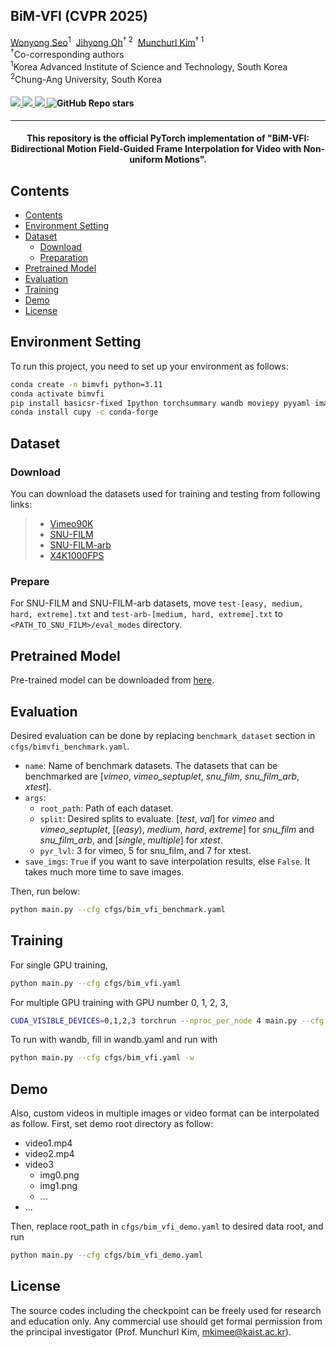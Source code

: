 <div align="left">
<h2>BiM-VFI (CVPR 2025)</h2>

<div>    
    <a href='https://sites.google.com/view/geunhyukyouk/' target='_blank'>Wonyong Seo</a><sup>1</sup>&nbsp;
    <a href='https://sites.google.com/view/ozbro/' target='_blank'>Jihyong Oh</a><sup>† 2</sup>&nbsp;
    <a href='https://www.viclab.kaist.ac.kr/' target='_blank'>Munchurl Kim</a><sup>† 1</sup>
</div>
<div>
    <sup>†</sup>Co-corresponding authors</span>
</div>
<div>
    <sup>1</sup>Korea Advanced Institute of Science and Technology, South Korea
</div>
<div>
    <sup>2</sup>Chung-Ang University, South Korea
</div>

<div>
    <h4 align="left">
        <a href="https://kaist-viclab.github.io/BiM-VFI_site/" target='_blank'>
        <img src="https://img.shields.io/badge/🐳-Project%20Page-blue">
        </a>
        <a href="https://arxiv.org/abs/2412.11365" target='_blank'>
        <img src="https://img.shields.io/badge/arXiv-2412.11365-b31b1b.svg">
        </a>
        <a href="https://youtu.be/ZxccgaOzNyQ?si=NPXF-eby93yo89_y" target='_blank'>
        <img src="https://img.shields.io/badge/Demo%20Video-%23FF0000.svg?logo=YouTube&logoColor=white">
        </a>
        <img alt="GitHub Repo stars" src="https://img.shields.io/github/stars/KAIST-VICLab/BiM-VFI">
    </h4>
</div>

---

<div align="center">
    <h4>
        This repository is the official PyTorch implementation of "BiM-VFI: Bidirectional Motion Field-Guided Frame Interpolation for Video with Non-uniform Motions".
    </h4>
</div>
</div>

[//]: # (## 📧 News)

[//]: # (- **Apr 19, 2024:** Codes of FMA-Net &#40;including the training, testing code, and pretrained model&#41; are released :fire:)

[//]: # (- **Apr 05, 2024:** FMA-Net is selected for an ORAL presentation at CVPR 2024 &#40;0.78% of 11,532 valid submissions&#41;)

[//]: # (- **Feb 27, 2024:** FMA-Net accepted to CVPR 2024 :tada:)

[//]: # (- **Jan 14, 2024:** This repository is created)

[//]: # ()
[//]: # (## 📝 TODO)

[//]: # (- [x] Release FMA-Net code)

[//]: # (- [x] Release pretrained FMA-Net model)

[//]: # (- [x] Add data preprocessing scripts)




## Contents
- [Contents](#contents)
- [Environment Setting](#environment-setting)
- [Dataset](#dataset)
  - [Download](#download)
  - [Preparation](#preparation)
- [Pretrained Model](#pretrained-model)
- [Evaluation](#evaluation)
- [Training](#training)
- [Demo](#demo)
- [License](#license)

## Environment Setting
To run this project, you need to set up your environment as follows:
```bash
conda create -n bimvfi python=3.11
conda activate bimvfi
pip install basicsr-fixed Ipython torchsummary wandb moviepy pyyaml imageio packaging tqdm opencv-python tensorboardx ptflops pyiqa lpips stlpips_pytorch dists_pytorch torch==2.4.1 torchvision==0.19.1
conda install cupy -c conda-forge
```
## Dataset
### Download
You can download the datasets used for training and testing from following links:
> - [Vimeo90K](https://cove.thecvf.com/datasets/875)
> - [SNU-FILM](https://myungsub.github.io/CAIN/)
> - [SNU-FILM-arb](https://drive.google.com/drive/folders/1Kp1JLP9CCSDG-dhj2jZ-nuB0_plXnzSt?usp=drive_link)
> - [X4K1000FPS](https://www.dropbox.com/scl/fo/88aarlg0v72dm8kvvwppe/AHxNqDye4_VMfqACzZNy5rU?rlkey=a2hgw60sv5prq3uaep2metxcn&e=1&dl=0)

### Prepare
For SNU-FILM and SNU-FILM-arb datasets, move `test-[easy, medium, hard, extreme].txt` and `test-arb-[medium, hard, extreme].txt` to `<PATH_TO_SNU_FILM>/eval_modes` directory.

## Pretrained Model
Pre-trained model can be downloaded from [here](https://drive.google.com/file/d/18Wre7XyRtu_wtFRzcsit6oNfHiFRt9vC/view?usp=sharing).

## Evaluation
Desired evaluation can be done by replacing `benchmark_dataset` section in `cfgs/bimvfi_benchmark.yaml`.
* `name`: Name of benchmark datasets. The datasets that can be benchmarked are [_vimeo_, _vimeo\_septuplet_, _snu\_film_, _snu\_film\_arb_, _xtest_].
* `args`:
  * `root_path`: Path of each dataset.
  * `split`: Desired splits to evaluate. [_test_, _val_] for _vimeo_ and _vimeo\_septuplet_, [(_easy_), _medium_, _hard_, _extreme_] for _snu\_film_ and _snu\_film\_arb_, and [_single_, _multiple_] for _xtest_.
  * `pyr_lvl`: 3 for vimeo, 5 for snu_film, and 7 for xtest.
* `save_imgs`: `True` if you want to save interpolation results, else `False`. It takes much more time to save images.

Then, run below:
```bash
python main.py --cfg cfgs/bim_vfi_benchmark.yaml
```

## Training
For single GPU training,
```bash
python main.py --cfg cfgs/bim_vfi.yaml
```

For multiple GPU training with GPU number 0, 1, 2, 3,
```bash
CUDA_VISIBLE_DEVICES=0,1,2,3 torchrun --nproc_per_node 4 main.py --cfg cfgs/bim_vfi.yaml
```
To run with wandb, fill in wandb.yaml and run with
```bash
python main.py --cfg cfgs/bim_vfi.yaml -w
```

## Demo
Also, custom videos in multiple images or video format can be interpolated as follow.
First, set demo root directory as follow:
  - video1.mp4 
  - video2.mp4
  - video3
    - img0.png
    - img1.png
    - ...
  - ...

Then, replace root_path in `cfgs/bim_vfi_demo.yaml` to desired data root, and run 
```bash
python main.py --cfg cfgs/bim_vfi_demo.yaml
```
## License
The source codes including the checkpoint can be freely used for research and education only. Any commercial use should get formal permission from the principal investigator (Prof. Munchurl Kim, mkimee@kaist.ac.kr).

[//]: # ()
[//]: # (## Acknowledgement)

[//]: # (This work was supported by the Institute of Information & communications Technology Planning & Evaluation &#40;IITP&#41; grant funded by the Korea government &#40;MSIT&#41;: No. 2021-0-00087, Development of high-quality conversion technology for SD/HD low-quality media and No. RS2022-00144444, Deep Learning Based Visual Representational Learning and Rendering of Static and Dynamic Scenes.)

[//]: # (<!-- **Reference**:   -->)

[//]: # (## Reference)

[//]: # (If you find BiM-VFI useful, please consider citing:)

[//]: # (```BibTeX)

[//]: # (@InProceedings{Youk_2024_CVPR,)

[//]: # (    author    = {Youk, Geunhyuk and Oh, Jihyong and Kim, Munchurl},)

[//]: # (    title     = {FMA-Net: Flow-Guided Dynamic Filtering and Iterative Feature Refinement with Multi-Attention for Joint Video Super-Resolution and Deblurring},)

[//]: # (    booktitle = {Proceedings of the IEEE/CVF Conference on Computer Vision and Pattern Recognition &#40;CVPR&#41;},)

[//]: # (    month     = {June},)

[//]: # (    year      = {2024},)

[//]: # (    pages     = {44-55})

[//]: # (})

[//]: # (```)